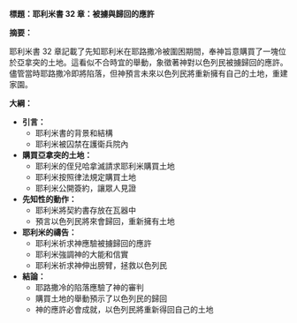 **標題：耶利米書 32 章：被擄與歸回的應許**

**摘要：**

耶利米書 32 章記載了先知耶利米在耶路撒冷被圍困期間，奉神旨意購買了一塊位於亞拿突的土地。這看似不合時宜的舉動，象徵著神對以色列民被擄歸回的應許。儘管當時耶路撒冷即將陷落，但神預言未來以色列民將重新擁有自己的土地，重建家園。

**大綱：**

* **引言：**
    * 耶利米書的背景和結構
    * 耶利米被囚禁在護衛兵院內
* **購買亞拿突的土地：**
    * 耶利米的侄兒哈拿滅請求耶利米購買土地
    * 耶利米按照律法規定購買土地
    * 耶利米公開簽約，讓眾人見證
* **先知性的動作：**
    * 耶利米將契約書存放在瓦器中
    * 預言以色列民將來會歸回，重新擁有土地
* **耶利米的禱告：**
    * 耶利米祈求神應驗被擄歸回的應許
    * 耶利米強調神的大能和信實
    * 耶利米祈求神伸出膀臂，拯救以色列民
* **結論：**
    * 耶路撒冷的陷落應驗了神的審判
    * 購買土地的舉動預示了以色列民的歸回
    * 神的應許必會成就，以色列民將重新得回自己的土地
